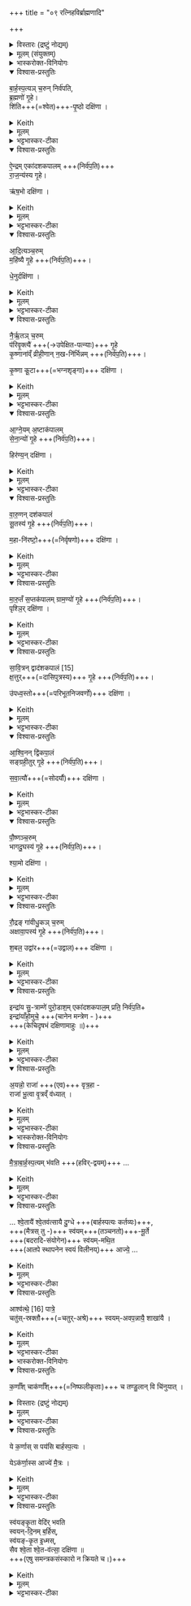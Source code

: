 +++
title = "०९ रत्निहविर्ब्राह्मणादि"

+++

<details><summary>विस्तारः (द्रष्टुं नोद्यम्)</summary>

विश्वेदेवा ऋषयः  
रत्निहविर्ब्राह्मणम्, अध्वर्युजपमन्त्रः १३, अभिषेचनीयदीक्षिणीयाविधायकं ब्राह्मणम्
</details>
<details><summary>मूलम् (संयुक्तम्)</summary>

बा॒र्ह॒स्प॒त्यञ्च॒रुन्निर्व॑पति ब्र॒ह्मणो॑ गृ॒हे शि॑तिपृ॒ष्ठो दक्षि॑णै॒न्द्रमेका॑दशकपालँ राज॒न्य॑स्य गृ॒ह ऋ॑ष॒भो दक्षि॑णा ऽऽदि॒त्यञ्च॒रुम्महि॑ष्यै गृ॒हे धे॒नुर्दक्षि॑णा 
</details>
<details><summary>भास्करोक्त-विनियोगः</summary>

1अथ रत्निनां हवींषि द्वादश भवन्ति  
अन्वहं कर्तव्यानि,  
तानि विदधाति 'रत्निनामेतानि हवींषि भवन्ति' इत्यादि ब्राह्मणम् ।  
</details>
<details open><summary>विश्वास-प्रस्तुतिः</summary>

बा॒र्ह॒स्प॒त्यञ् च॒रुन् निर्व॑पति,  
ब्र॒ह्मणो॑ गृ॒हे।    
शि॑ति+++(=श्वेत)+++-पृ॒ष्ठो दक्षि॑णा  ।
</details>
<details><summary>Keith</summary>

To Brhaspati he offers an oblation in the house of the Brahman (priest); the sacrificial fee is a white-backed (animal). 
</details>
<details><summary>मूलम्</summary>

बा॒र्ह॒स्प॒त्यञ्च॒रुन्निर्व॑पति  
ब्र॒ह्मणो॑ गृ॒हे   
शि॑तिपृ॒ष्ठो दक्षि॑णा  ।
</details>
<details><summary>भट्टभास्कर-टीका</summary>

अग्नीन् समारोप्य ब्रह्मणो महर्त्विजो गृहं गत्वा बार्हस्पत्यं चरुं निर्वपति । 
पत्युत्तरपदलक्षणो ण्यः । तत्र शितिपृष्ठः श्वेतपृष्ठो गौर्दक्षिणा ॥
</details>
<details open><summary>विश्वास-प्रस्तुतिः</summary>

ऐ॒न्द्रम् एका॑दशकपालम्   +++(निर्व॑प॒ति)+++  
रा॒ज॒न्य॑स्य गृ॒हे।     

ऋ॑ष॒भो दक्षि॑णा  ।
</details>
<details><summary>Keith</summary>

(He offers) to Indra on eleven potsherds in the house of a Rajanya; the sacrificial fee is a bull. 
</details>
<details><summary>मूलम्</summary>

ऐ॒न्द्रमेका॑दशकपालं

रा॒ज॒न्य॑स्य गृ॒हे।     

ऋ॑ष॒भो दक्षि॑णा  ।
</details>
<details><summary>भट्टभास्कर-टीका</summary>

2श्वो भूते राजन्यस्य गृहं गत्वा तत्रैन्द्रमेकादशकपालं निर्वपति । तत्र ऋषभो दक्षीणा ॥
</details>
<details open><summary>विश्वास-प्रस्तुतिः</summary>

आ॒दि॒त्यञ्च॒रुम्  
म॒हि॑ष्यै गृ॒हे  +++(निर्व॑प॒ति)+++।     

धे॒नुर्दक्षि॑णा ।
</details>
<details><summary>Keith</summary>

To Aditya (he offers) an oblation in the house of the chief wife; the sacrificial fee is a cow. 
</details>
<details><summary>मूलम्</summary>

आदि॒त्यञ्च॒रुम् 

महि॑ष्यै गृ॒हे  +++(निर्व॑प॒ति)+++।     

धे॒नुर्दक्षि॑णा ।
</details>
<details><summary>भट्टभास्कर-टीका</summary>

3श्वो भूते महिष्याः प्रथमाया राज्ञः पत्न्या गृहं गत्वा तत्रादित्यं चरुं निर्वपति । अङ्गुष्ठमात्रः पुरोडाशः इत्येके ॥
</details>
<details open><summary>विश्वास-प्रस्तुतिः</summary>

नै॒र्ऋ॒तञ् च॒रुम्  
प॑रिवृ॒क्त्यै॑ +++(→उपेक्षित-पत्न्याः)+++ गृ॒हे  
कृ॒ष्णाना॑व्ँ व्रीही॒णान् न॒ख-नि॑र्भिन्नम्   +++(निर्व॑प॒ति)+++।

कृ॒ष्णा कू॒टा+++(=भग्नशृङ्गा)+++ दक्षि॑णा ।
</details>
<details><summary>Keith</summary>

To Nirrti (he offers) an oblation in the house of the neglected wife, made up of rice broken by the nails;  the sacrificial fee is a black hornless (cow). 
</details>
<details><summary>मूलम्</summary>

नै॒र्ऋ॒तञ्च॒रुम्  
प॑रिवृ॒क्त्यै॑ गृ॒हे   
कृ॒ष्णाना॑व्व्ँरीही॒णान्न॒खनि॑र्भिन्नम् ।

कृ॒ष्णा कू॒टा दक्षि॑णा ।
</details>
<details><summary>भट्टभास्कर-टीका</summary>

4श्वो भूते परिवृक्त्या राज्ञो मध्यमपत्न्याः । परिपूर्वात् वृणक्तेः 'क्तिचि क्तौ च संज्ञायाम्' इति क्तिच्, 'उदात्तयणः' इति विभक्तेरुदात्तत्वं बाधित्वा 'उदात्तस्वरितयोर्यणः' इति व्यत्ययेन स्वरितत्वम् । कृष्णानां व्रीहीणां पत्न्या नखैर्निर्भिन्नं नखनिर्भिन्नं तण्डुलैश्चरुं कुर्यात् । 'तृतीया कर्मणि' इति पूर्वपदप्रकृतिस्वरत्वम् । नखेषूलूखलधर्मान् मुसलधर्मांश्च करोति ।   
तत्र **कृष्णा कूटा** भग्नशृङ्गा गौर्दक्षिणा ॥
</details>
<details open><summary>विश्वास-प्रस्तुतिः</summary>

आ॒ग्ने॒यम् अ॒ष्टाक॑पालम्  
से॒ना॒न्यो॑ गृ॒हे  +++(निर्व॑प॒ति)+++।    

हिर॑ण्य॒न् दक्षि॑णा  ।
</details>
<details><summary>Keith</summary>

To Agni (he offers) on eight potsherds in the house of the leader of the host; the sacrificial fee is gold. 
</details>
<details><summary>मूलम्</summary>

आ॒ग्ने॒यम॒ष्टाक॑पालम्  +++(निर्व॑प॒ति)+++ ।   

से॒ना॒न्यो॑ गृ॒हे  +++(निर्व॑प॒ति)+++।    

हिर॑ण्य॒न्दक्षि॑णा  ।
</details>
<details><summary>भट्टभास्कर-टीका</summary>

5श्वो भूते सेनान्यः सेनापतेः गृहं गत्वा तत्राग्नेयमष्टाकपालं निर्वपति । 'नोङ्धात्वोः' इति विभक्तेरुदात्तत्वे प्रतिषिद्धे पूर्ववत्स्वरितत्वम् । तत्र हिरण्यं दक्षिणा ॥
</details>
<details open><summary>विश्वास-प्रस्तुतिः</summary>

वा॒रु॒णन् दश॑कपालं    
सू॒तस्य॑ गृ॒हे  +++(निर्व॑प॒ति)+++।    

म॒हा-नि॑रष्टो॒+++(=निर्वृषणो)+++ दक्षि॑णा ।
</details>
<details><summary>Keith</summary>

To Varuna (he offers) on ten potsherds in the house of the minstrel; the sacrificial fee is a great castrated (ox). 
</details>
<details><summary>मूलम्</summary>

वा॒रु॒णन्दश॑कपालम्  +++(निर्व॑प॒ति)+++ ।    

सू॒तस्य॑ गृ॒हे  +++(निर्व॑प॒ति)+++।    

म॒हानि॑रष्टो॒ दक्षि॑णा ।
</details>
<details><summary>भट्टभास्कर-टीका</summary>

6श्वो भूते सूतस्य सारथेः । ब्राह्मण्यां क्षत्रियेण जातस्येत्येके । तस्य गृहं गत्वा वारुणं दशकपालं निर्वपति । महानिरष्टः पीडितवृषणो गौर्दक्षिणा देया । अश्नोतेर्निष्ठायां 'यस्य विभाषा' इतीट्प्रतिषेधः, महांश्चासौ निरष्टश्च । वृषण-पीडनेन महानभूत् । दासीभारादिर्द्रष्टव्यः, बहुव्रीहिर्वा ॥
</details>
<details open><summary>विश्वास-प्रस्तुतिः</summary>

मा॒रु॒तँ स॒प्तक॑पालम् 
ग्राम॒ण्यो॑ गृ॒हे   +++(निर्व॑प॒ति)+++।  
पृश्ञि॒र् दक्षि॑णा ।
</details>
<details><summary>Keith</summary>

To the Maruts (he offers) on seven potsherds in the house of the village headman; the sacrificial fee is a dappled (cow). 
</details>
<details><summary>मूलम्</summary>

मा॒रु॒तँ स॒प्तक॑पालम्   
ग्राम॒ण्यो॑ गृ॒हे   +++(निर्व॑प॒ति)+++।  

पृश्ञि॒र्दक्षि॑णा ।
</details>
<details><summary>भट्टभास्कर-टीका</summary>

7श्वो भूते ग्रामण्यः ग्रामस्य यो नेता तस्य गृहे मारुतं सप्तकपालं निर्वपति । तत्र पृश्निः शुक्लो गौर्दक्षिणा । कुरटाख्यो गोविशेष इत्यन्ये ॥
</details>
<details open><summary>विश्वास-प्रस्तुतिः</summary>

सा॒वि॒त्रन् द्वाद॑शकपालं [15]  
क्ष॒त्तुर्+++(=दासिपुत्रस्य)+++ गृ॒हे  +++(निर्व॑प॒ति)+++।    

उ॑पध्व॒स्तो+++(=परिभूतनिजवर्णो)+++ दक्षि॑णा ।
</details>
<details><summary>Keith</summary>

To Savitr (he offers) on twelve potsherds [1] in the house of the carver; the sacrificial fee is a speckled (ox). 
</details>
<details><summary>मूलम्</summary>

सा॒वि॒त्रन्द्वाद॑शकपालम्   +++(निर्व॑प॒ति)+++ ।    [15]

क्ष॒त्तुर्गृ॒हे  +++(निर्व॑प॒ति)+++।    

उ॑पध्व॒स्तो दक्षि॑णा ।
</details>
<details><summary>भट्टभास्कर-टीका</summary>

8श्वो भूते क्षत्तुर्मन्त्रिणः । अन्तःपुराध्यक्षस्येत्येके । तस्य गृहं गत्वा तत्र सावित्रं द्वादशकपालं निर्वपति । तत्र उपध्वस्तोन्येन वर्णेन परिभूतनिजवर्णो गौर्दक्षिणा । 'संज्ञायामनाचितादीनाम्' इत्युत्तरपदाद्युदात्तत्वम् ॥
</details>
<details open><summary>विश्वास-प्रस्तुतिः</summary>

आ॒श्वि॒नन् द्वि॑कपा॒लं  
सङ्ग्रही॒तुर् गृ॒हे   +++(निर्व॑प॒ति)+++।   

स॒वा॒त्यौ॑+++(=सोदर्यौ)+++ दक्षि॑णा ।
</details>
<details><summary>Keith</summary>

To the Aśvins (he offers) on two potsherds in the house of the charioteer; the sacrificial fee is two born of one mother. 
</details>
<details><summary>मूलम्</summary>

आ॒श्वि॒नन्द्वि॑कपा॒लम्    +++(निर्व॑प॒ति)+++ ।  

स॒ङ्ग्र॒ही॒तुर्गृ॒हे   +++(निर्व॑प॒ति)+++।   

स॒वा॒त्यौ॑ दक्षि॑णा ।
</details>
<details><summary>भट्टभास्कर-टीका</summary>

9श्वो भूते सङ्गहीतुस्सारथेः रश्मिग्राहिणो गृहं गत्वा आश्विनं द्विकपालं निर्वपति । रज्जुभिर्नियन्ता कुमाराध्यक्ष इत्यन्ये । सवात्यौ समानमातृकवत्सौ समाने वाते भवौ **सवात्यौ** सोदर्यौ । 'भवे छन्दसि' इति यः । वत्सान्तरेण दोह्या मृतवत्सा च तदीया च मातेत्यन्ये ॥
</details>
<details open><summary>विश्वास-प्रस्तुतिः</summary>

पौ॒ष्णञ्च॒रुम्  
भागदु॒घस्य॑ गृ॒हे    +++(निर्व॑प॒ति)+++।  

श्या॒मो दक्षि॑णा ।
</details>
<details><summary>Keith</summary>

To Pusan (he offers) an oblation in the house of the divider; the sacrificial fee is a black (ox). 
</details>
<details><summary>मूलम्</summary>

पौ॒ष्णञ्च॒रुम्   +++(निर्व॑प॒ति)+++ ।   

भा॒ग॒दु॒घस्य॑ गृ॒हे    +++(निर्व॑प॒ति)+++।  

श्या॒मो दक्षि॑णा ।
</details>
<details><summary>भट्टभास्कर-टीका</summary>

10श्वो भूते भागदुघस्य यो राज्ञष्षड्भागं गृह्णाति तस्य गृहं गृत्वा पौष्णं चरुं निर्वपति । 'दुह कब्घश्च' इति कप्, 'छान्दसमन्तोदात्तत्वम् । तत्र श्यामो गौर्दकिष्णा ॥
</details>
<details open><summary>विश्वास-प्रस्तुतिः</summary>

रौ॒द्रङ् गा॑वीधु॒कञ् च॒रुम्  
अक्षावा॒पस्य॑ गृ॒हे +++(निर्व॑प॒ति)+++।   

श॒बल॒ उद्वा॑र+++(=उद्वाल)+++ दक्षि॑णा  ।    
</details>
<details><summary>Keith</summary>

To Rudra (he offers) an oblation of Gavidhuka in the house of the thrower of the dice; the sacrificial fee is a speckled (ox) with raised tail. 
</details>
<details><summary>मूलम्</summary>

रौ॒द्रङ् गा॑वीधु॒कञ् +++(=गावीधुक-तृणजम्)+++ च॒रुम्  

अ॒क्षा॒वा॒पस्य॑ गृ॒हे +++(निर्व॑प॒ति)+++।   

श॒बल॒ उद्वा॑र दक्षि॑णा  ।    
</details>
<details><summary>भट्टभास्कर-टीका</summary>

11श्वो भूते अक्षावापस्य, यस्सहायो द्यूतकर्मणि अक्षावापनस्य कर्ता तस्य गृहं गत्वा रौद्रं गावीधुकं चरुं निर्वपति । तत्र शबलः उद्वारः उद्गतवालो गौर्दकिष्णा । केचित् पौष्णरौद्रयोर्मध्ये तक्षरथकारयोर्गृहे वैष्णवं त्रिकपालं सर्वायसदक्षिणमाहुः ॥
</details>
<details open><summary>विश्वास-प्रस्तुतिः</summary>

इन्द्रा॑य सु॒-त्राम्णे॑ पुरो॒डाश॒म् एका॑दशकपाल॒म् प्रति॒ निर्व॑प॒ति+   
इन्द्रा॑याँहो॒मुचे॒ +++(चानेन मन्त्रेण - )+++  
+++(केचिदृषभं दक्षिणामाहुः ॥)+++
</details>
<details><summary>Keith</summary>

To Indra, the good protector, he offers a cake on eleven potsherds and to Indra, who frees from distress, (with the words),
</details>
<details><summary>मूलम्</summary>

इन्द्रा॑य सु॒त्राम्णे॑ पुरो॒डाश॒मेका॑दशकपाल॒म्प्रति॒ निर्व॑प॒तीन्द्रा॑याँहो॒मुचे
</details>
<details><summary>भट्टभास्कर-टीका</summary>

12अथ रत्निनां हविष्षु संस्थितेषु अग्नीन् परिसमारोप्य यजमानस्य गृहं गत्वा ऐन्द्रं कर्म द्विहविष्कं करोति, तद्विदधाति - इन्द्राय सुत्राम्णे पुरोडाशमेकादशकपालं प्रति निर्वपति इन्द्रायां होमुचे पुरोडाशमेकादशकपालं प्रति निर्वपति । प्रतिनिर्वाप्ये एते । केचिदृषभं दक्षिणामाहुः ॥
</details>
<details open><summary>विश्वास-प्रस्तुतिः</summary>

अ॒यन्नो॒ राजा॑ +++(एव)+++ वृत्र॒हा -  
राजा॑ भू॒त्वा वृ॒त्रव्ँ व॑ध्यात् ।  
</details>
<details><summary>Keith</summary>

May the king, the slayer of Vrtra,  
Be our king and slay the foe.
</details>
<details><summary>मूलम्</summary>

अ॒यन्नो॒ राजा॑ वृत्र॒हा राजा॑ भू॒त्वा वृ॒त्रव्ँव॑ध्यात् ।  
</details>
<details><summary>भट्टभास्कर-टीका</summary>

13पुरस्तात्स्विष्टकृतोध्वर्युर्जपति - अयं न इति ॥ रत्निनां गृहेभ्यः प्रव्रजतोनुमन्त्रणमनेनेति केचिदाहुः । अयं नोस्माकं राजा वृत्रहा शत्रुहा भूत्वा राजा दीप्यमानश्च भूत्वा वृत्रं शत्रून् वध्यात् नाशयेदित्याशास्महे । जातावेकवचनम् । यद्वा - वृत्रहा राजा इन्द्रः यो वृत्रं हत्वा अधिकार्थं राजा स एव भूत्वा वृत्रं वध्यादिति ॥
</details>
<details><summary>भास्करोक्त-विनियोगः</summary>

14अथैन्द्रकर्मणि समाप्ते श्वो भूते अभिषेचनीयोक्थ्ये प्रक्रान्ते द्विहविष्कां दीक्षणीयामिष्टिं विदधाति - मैत्राबार्हस्पत्यं भवतीति ॥ 
</details>
<details open><summary>विश्वास-प्रस्तुतिः</summary>

मै॒त्रा॒बा॒र्ह॒स्प॒त्यम् भ॑वति +++(हविर्-द्वयम्)+++ …
</details>
<details><summary>Keith</summary>

There is (an offering) to Mitra and Brhaspati; 
</details>
<details><summary>मूलम्</summary>

मै॒त्रा॒बा॒र्ह॒स्प॒त्यम्भ॑वति  …
</details>
<details><summary>भट्टभास्कर-टीका</summary>

मैत्रश्च बार्हस्पत्यश्च मैत्राबार्हस्पत्यं, समाहारद्वन्द्वः ।  
मैत्रश्च बार्हस्पत्यश्च द्वौ चरू कर्तव्यौ भवत इत्यर्थः । समासान्तोदात्तत्वं, छान्दस आनर्ङ् । तत्र बार्हस्पत्यस्य प्राथम्येपि अल्पाच्तरत्वान्मैत्रशब्दस्य पूर्वनिपातः ।
</details>
<details open><summary>विश्वास-प्रस्तुतिः</summary>

… श्वे॒तायै॑ श्वे॒तव॑त्सायै दु॒ग्धे +++(बार्हस्पत्यः कर्तव्यः)+++,  
+++(मैत्रस् तु -)+++ स्व॑यम्+++(तञ्चनतो)+++-मू॒र्ते  
+++(बदरादि-संयोगेन)+++ स्व॑यम्-मथि॒त  
+++(आतपे स्थापनेन स्वयं विलीनय्)+++ आज्ये॒ …  
</details>
<details><summary>Keith</summary>

in the milk of a white (cow) with a white calf which has curdled itself, and in butter which has churned itself, 
</details>
<details><summary>मूलम्</summary>

श्वे॒तायै॑ श्वे॒तव॑त्सायै दु॒ग्धे स्व॑यम्-मू॒र्ते स्व॑यम्मथि॒त आज्ये॒  
</details>
<details><summary>भट्टभास्कर-टीका</summary>

अधुना तयोर् बार्हस्पत्यस्य लक्षणमाह -  
**श्वेताया** इति षष्ठ्यर्थे चतुर्थी ।  
श्वेतायाश् श्श्वेतवत्साया गोर् दुग्धे बार्हस्पत्यः कर्तव्यः ।  

मैत्रस्याह - स्वयम्मूर्त इत्यादि ।  
तामेव श्वेतवत्सां गां आस्त्ये [आम्रस्य ?] दृतौ दुहन्ति दोग्धि,  
तत्-स्वयम् एवानातक्तमेव **मूर्तं** कठिनं भवति । 'स्वयंक्तेन' इति स्मासः । तदेव मूर्तं बदला[रा]दिसंयोगेन परिबद्धं दृतिस्थमेव **स्वयम्मथितं** भवति ।  
तन्नवनीतं दृतेर् उद्धृत्य  
आतपे स्थापितं तत् स्वयं-विलीनम् **आज्यं** भवति । आज्य इत्यत्रापि स्वयमित्यपेक्ष्यते । ईदृश आज्ये मैत्रः कर्तव्य इत्यर्थः ।
</details>
<details open><summary>विश्वास-प्रस्तुतिः</summary>

आश्व॑त्थे॒ [16] पात्रे॒  
चतु॑स्-स्रक्तौ+++(=चतुर्-अश्रे)+++ स्वयम्-अवप॒न्नायै॒ शाखा॑यै   ।
</details>
<details><summary>Keith</summary>

in a dish of Aśvattha wood [2] with four corners (made) of a branch which has fallen of itself, 
</details>
<details><summary>मूलम्</summary>

आश्व॑त्थे॒ [16] पात्रे॒ चतु॑स्स्रक्तौ स्वयमवप॒न्नायै॒ शाखा॑यै   ।
</details>
<details><summary>भट्टभास्कर-टीका</summary>

अधुना मैत्रपात्रस्य लक्षणमाह - आश्वत्थ इत्यादि ।  
**स्वयमवपन्नायास्** स्वयमेव भग्नायाः **अश्वत्थ**-शाखाया  
एकदेशेन कॢप्ते **आश्वत्थे** अश्वत्थविकारे **पात्रे**  
**चतुस्स्रक्तौ** चतुरश्रे मैत्रश् चरुः कर्तव्यः । अश्वत्थशत्ब्दात् 'अनुदात्तादेरञ्' इत्यञ्प्रत्ययः ॥
</details>
<details><summary>भास्करोक्त-विनियोगः</summary>

15अधुना तयोर्विधानान्तरं विदधाति - कर्णांश्चेति ॥ 
</details>
<details open><summary>विश्वास-प्रस्तुतिः</summary>

क॒र्णाँश् चाक॑र्णाँश्+++(=निष्फलीकृताः)+++ च तण्डु॒लान् वि चि॑नुयात् ।  
</details>
<details><summary>विस्तारः (द्रष्टुं नोद्यम्)</summary>

he should scatter husked and unhusked rice grains; 
</details>
<details><summary>मूलम्</summary>

क॒र्णाँश्चाक॑र्णाँश्च तण्डु॒लान् वि चि॑नुयात् ।  
</details>
<details><summary>भट्टभास्कर-टीका</summary>

**कर्णाश्** छिद्राश् छिन्नाः **अकर्णाः** निष्फलीकृताः तन्डुलाः । कर्णांश्चाकर्णांश्च विचिनुयात् 'यथाभागं व्यावर्तेथाम्' इति मन्त्रेण पृथक्कुर्यात् ।
</details>
<details open><summary>विश्वास-प्रस्तुतिः</summary>

ये क॒र्णास् स पय॑सि बार्हस्प॒त्यः ।   

येऽक॑र्णा॒स्स आज्ये॑ मै॒त्रः ।    
</details>
<details><summary>Keith</summary>

the husked ones in the milk are Brhaspati's, the unhusked in the butter are Mitra's; 
</details>
<details><summary>मूलम्</summary>

ये क॒र्णास्स पय॑सि बार्हस्प॒त्यः ।   

येऽक॑र्णा॒स्स आज्ये॑ मै॒त्रः ।    
</details>
<details><summary>भट्टभास्कर-टीका</summary>

ततः किमित्याह - ये इत्यादि । तत्र ये कर्णाः छिन्नाः, स पयसि पूर्वोक्ते बार्हस्पत्यश्चरुः कार्यः । ये त्वकर्णाः स आज्ये पूर्वोर्क्ते मैत्रश्चरुः कार्यः ॥
</details>
<details open><summary>विश्वास-प्रस्तुतिः</summary>

स्व॑यङ्कृ॒ता वेदि॑र् भवति  
स्वयन्-दि॒नम् ब॒र्हिस्,  
स्व॑यङ्-कृ॒त इ॒ध्मस्,  
सैव श्वे॒ता श्वे॒त-व॑त्सा॒ दक्षि॑णा ॥  
+++(एषु समन्त्रकसंस्कारो न क्रियते च।)+++
</details>
<details><summary>Keith</summary>

the Vedi must be self-made, the strew self-cut, the kindling-stick self-made; the sacrificial fee is the white (cow) with a white calf.
</details>
<details><summary>मूलम्</summary>

स्व॑यङ्कृ॒ता वेदि॑र्भवति स्वयन्दि॒नम्ब॒र्हिस्स्व॑यङ्कृ॒त इ॒ध्मस्सैव श्वे॒ता श्वे॒तव॑त्सा॒ दक्षि॑णा ॥
</details>
<details><summary>भट्टभास्कर-टीका</summary>

16अत्र स्वयङ्कृता वेदिर्भवति ।  
'देवस्य त्वा' इति स्फ्यादानादि 'धा असि' इत्यन्तं न क्रियते । 

तथा **स्वयन्दिनं** स्वयमेव लूनं **बर्हिर्** भवति असिदादिना न छिनत्ति स्वयम्भग्नाम् दर्भानाहरति । दा प्लवने, इत्वनत्वे छान्दसे ।

तथा स्वयङ्कृत इध्मः, न वृश्चति ।  
उभयत्र सन्नहनादिकर्म न क्रियते ।  
अत्र यस्या दुग्धे आज्ये चरुः क्लृप्तः **सैव श्वेता श्वेतवत्सा** दक्षिणा देया । अथ शितिपृष्ठो गौर्बार्हस्पत्यस्य दक्षिणा, मैत्रस्याश्व इत्यन्ये अनुब्राह्मण्दर्शनादिच्छन्ति पूर्वोक्तञ्च ॥

इत्यष्टमे नवमोनुवाकः ॥  
</details>
